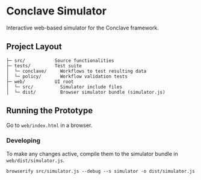 # Conclave Simulator
Interactive web-based simulator for the Conclave framework.

## Project Layout

    ├─ src/           Source functionalities
    ├─ tests/         Test suite
    │  └─ conclave/     Workflows to test resulting data
    │  └─ policy/       Workflow validation tests
    ├─ web/           UI root
    │  └─ src/          Simulator include files
    │  └─ dist/         Browser simulator bundle (simulator.js)

## Running the Prototype
Go to `web/index.html` in a browser.

### Developing
To make any changes active, compile them to the simulator bundle in `web/dist/simulator.js`.
```shell
browserify src/simulator.js --debug --s simulator -o dist/simulator.js
```
